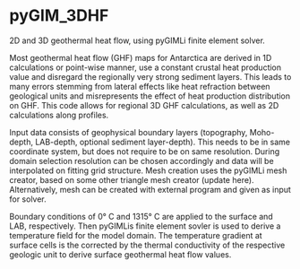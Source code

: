 # pyGIM_3DHF

2D and 3D geothermal heat flow, using pyGIMLi finite element solver.

Most geothermal heat flow (GHF) maps for Antarctica are derived in 1D calculations or point-wise manner, use a constant crustal heat production value and disregard the regionally very strong sediment layers. This leads to many errors stemming from lateral effects like heat refraction between geological units and misrepresents the effect of heat production distribution on GHF. This code allows for regional 3D GHF calculations, as well as 2D calculations along profiles.

Input data consists of geophysical boundary layers (topography, Moho-depth, LAB-depth, optional sediment layer-depth). This needs to be in same coordinate system, but does not require to be on same resolution. During domain selection resolution can be chosen accordingly and data will be interpolated on fitting grid structure. Mesh creation uses the pyGIMLi mesh creator, based on some other triangle mesh creator (update here). Alternatively, mesh can be created with external program and given as input for solver.

Boundary conditions of 0° C and 1315° C are applied to the surface and LAB, respectively. Then pyGIMLis finite element sovler is used to derive a temperature field for the model domain. The temperature gradient at surface cells is the corrected by the thermal conductivity of the respective geologic unit to derive surface geothermal heat flow values.

